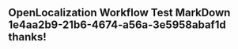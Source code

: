 <properties
ms.topic="hero-topic"
ms.test1="hero-topic"
ms.test2="test"/>

## OpenLocalization Workflow Test MarkDown 1e4aa2b9-21b6-4674-a56a-3e5958abaf1d thanks!
